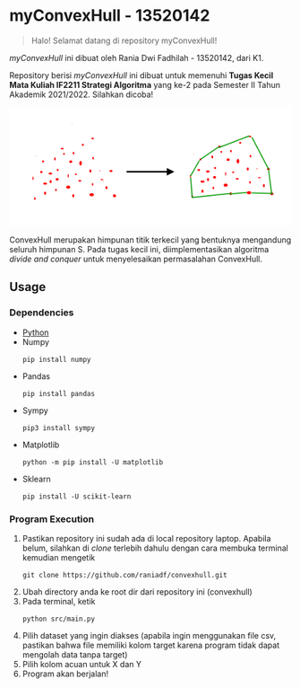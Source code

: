 # **myConvexHull - 13520142**
> Halo! Selamat datang di repository myConvexHull!

*myConvexHull* ini dibuat oleh Rania Dwi Fadhilah - 13520142, dari K1. 

Repository berisi *myConvexHull* ini dibuat untuk memenuhi **Tugas Kecil Mata Kuliah IF2211 Strategi Algoritma** yang ke-2 pada Semester II Tahun Akademik 2021/2022. Silahkan dicoba! 

![Screenshot](test/ConvexHull.png)

ConvexHull merupakan himpunan titik terkecil yang bentuknya mengandung seluruh himpunan S. Pada tugas kecil ini, diimplementasikan algoritma *divide and conquer* untuk menyelesaikan permasalahan ConvexHull. 

## Usage

### Dependencies
- [Python](https://www.python.org/downloads/)
- Numpy 
  ``` 
  pip install numpy 
  ```
- Pandas
  ```
  pip install pandas
  ```
- Sympy
  ```
  pip3 install sympy
  ```
- Matplotlib
  ```
  python -m pip install -U matplotlib
  ```
- Sklearn
  ```
  pip install -U scikit-learn
  ```

### Program Execution
1. Pastikan repository ini sudah ada di local repository laptop. Apabila belum, silahkan di *clone* terlebih dahulu dengan cara membuka terminal kemudian mengetik
   ```
   git clone https://github.com/raniadf/convexhull.git
   ```
2. Ubah directory anda ke root dir dari repository ini (convexhull)
3. Pada terminal, ketik
   ```
   python src/main.py
   ```
4. Pilih dataset yang ingin diakses (apabila ingin menggunakan file csv, pastikan bahwa file memiliki kolom target karena program tidak dapat mengolah data tanpa target)
5. Pilih kolom acuan untuk X dan Y
6. Program akan berjalan!